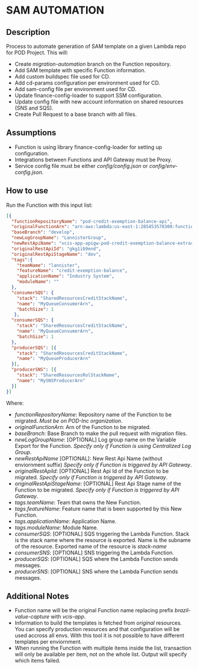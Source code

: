 # SAM AUTOMATION
## Description
Process to automate generation of SAM template on a given Lambda repo for POD Project. 
This will:
- Create *migration-automation* branch on the Function repository.
- Add SAM template with specific Function information.
- Add custom buildspec file used for CD.
- Add cd-params configuration per environment used for CD.
- Add sam-config file per environment used for CD.
- Update finance-config-loader to support SSM configuration. 
- Update config file with new account information on shared resources (SNS and SQS). 
- Create Pull Request to a base branch with all files.
 
## Assumptions
- Function is using library finance-config-loader for setting up configuration.
- Integrations between Functions and API Gateway must be Proxy.
- Service config file must be either *config/config.json* or *config/env-config.json*.

## How to use
Run the Function with this input list:
```json
[{
  "functionRepositoryName": "pod-credit-exemption-balance-api",
  "originalFunctionArn": "arn:aws:lambda:us-east-1:285453578300:function:brazil-value-capture-credit-consumption-api",
  "baseBranch": "develop",
  "newLogGroupName": "LannisterGroup",
  "newRestApiName": "vcis-app-apigw-pod-credit-exemption-balance-extract",  
  "originalRestApiId": "gkg1ib9end",
  "originalRestApiStageName": "dev",
  "tags":{
    "teamName": "lannister",
    "featureName": "credit-exemption-balance",
    "applicationName": "Industry System",
    "moduleName": ""
  },
  "consumerSQS": {
    "stack": "SharedResourcesCreditStackName",
    "name": "MyQueueConsumerArn",
    "batchSize": 1
   },
  "consumerSQS": {
    "stack": "SharedResourcesCreditStackName",
    "name": "MyQueueConsumerArn",
    "batchSize": 1
  }, 
  "producerSQS": [{
    "stack": "SharedResourcesCreditStackName",
    "name": "MyQueueProducerArn"
  }],
  "producerSNS": [{
    "stack": "SharedResourcesRolStackName",
    "name": "MySNSProducerArn"
  }] 
}]
```
Where:
 * *functionRepositoryName*: Repository name of the Function to be migrated. *Must be on POD-Inc organization*. 
 * *originalFunctionArn*: Arn of the Function to be migrated. 
 * *baseBranch*: Base Branch to make the pull request with migration files.
 * *newLogGroupName*: [OPTIONAL] Log group name on the Variable Export for the Function. *Specify only if Function is using Centralized Log Group*.
 * *newRestApiName* [OPTIONAL]: New Rest Api Name (without enviornment suffix) *Specify only if Function is triggered by API Gateway*.
 * *originalRestApiId*: [OPTIONAL] Rest Api Id of the Function to be migrated. *Specify only if Function is triggered by API Gateway*.
 * *originalRestApiStageName*: [OPTIONAL] Rest Api Stage name of the Function to be migrated. *Specify only if Function is triggered by API Gateway*.
 * *tags.teamName*: Team that owns the New Function.
 * *tags.featureName*: Feature name that is been supported by this New Function.
 * *tags.applicationName*: Application Name.
 * *tags.moduleName*: Module Name.
 * *consumerSQS*: [OPTIONAL] SQS triggering the Lambda Function. Stack is the stack name where the resource is exported. Name is the subname of the resource. Exported name of the resource is *stack-name*
 * *consumerSNS*: [OPTIONAL] SNS triggering the Lambda Function.
 * *producerSQS*: [OPTIONAL] SQS where the Lambda Function sends messages.
 * *producerSNS*: [OPTIONAL] SNS where the Lambda Function sends messages.
 
 ## Additional Notes
 - Function name will be the original Function name replacing prefix *brazil-value-capture* with *vcis-app*.
 - Information to build the templates is fetched from *original* resources. You can specify production resources and that configuration will be used accross all envs. With this tool it is not possible to have different templates per enviornment.
 - When running the Function with multiple items inside the list, transaction will only be available per item, not on the whole list. Output will specify which items failed.
